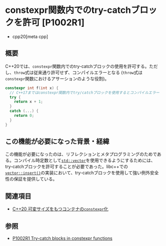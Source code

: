# constexpr関数内でのtry-catchブロックを許可 [P1002R1]
* cpp20[meta cpp]

## 概要
C++20では、`constexpr`関数内でのtry-catchブロックの使用を許可する。ただし、`throw`式は従来通り許可せず、コンパイルエラーとなる (`throw`式は`constexpr`関数におけるアサーションのような役割)。

```cpp
constexpr int f(int x) {
  // C++17まではconstexpr関数内でtry/catchブロックを使用するとコンパイルエラー
  try {
    return x + 1;
  }
  catch (...) {
    return 0;
  }
}
```


## この機能が必要になった背景・経緯
この機能が必要になったのは、リフレクションとメタプログラミングのためである。コンパイル時定数として[`std::vector`](/reference/vector/vector.md)を使用できるようにするためには、try-catchブロックを許可することが必要であった。libc++での[`vector::insert()`](/reference/vector/vector/insert.md)の実装において、try-catchブロックを使用して強い例外安全性の保証を提供している。


## 関連項目
- [C++20 可変サイズをもつコンテナの`constexpr`化](more_constexpr_containers.md)


## 参照
- [P1002R1 Try-catch blocks in constexpr functions](http://www.open-std.org/jtc1/sc22/wg21/docs/papers/2018/p1002r1.pdf)
